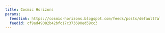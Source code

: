 ```yaml
---
title: Cosmic Horizons
params:
  feedlink: https://cosmic-horizons.blogspot.com/feeds/posts/default?alt=rss
  feedid: cf9ad49082b42bfc17c373690ed59cc3
---
```

